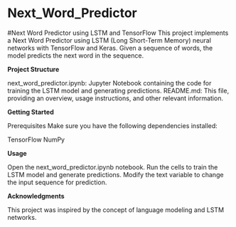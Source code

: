 # Next_Word_Predictor
#Next Word Predictor using LSTM and TensorFlow
This project implements a Next Word Predictor using LSTM (Long Short-Term Memory) neural networks with TensorFlow and Keras. Given a sequence of words, the model predicts the next word in the sequence.

**Project Structure**

next_word_predictor.ipynb: Jupyter Notebook containing the code for training the LSTM model and generating predictions.
README.md: This file, providing an overview, usage instructions, and other relevant information.

**Getting Started**

Prerequisites
Make sure you have the following dependencies installed:

TensorFlow
NumPy

**Usage**

Open the next_word_predictor.ipynb notebook.
Run the cells to train the LSTM model and generate predictions.
Modify the text variable to change the input sequence for prediction.

**Acknowledgments**

This project was inspired by the concept of language modeling and LSTM networks.
